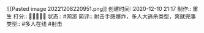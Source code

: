 ![[Pasted image 20221208220951.png]]
创建时间::2020-12-10 21:17
制作:: 重生
打分:: 💛💛💛💛🖤
状态:: #网游 
简评:: 射击手感爆炸，多人大逃杀类型，爽就完事 
类型:: #多人在线 #射击 
